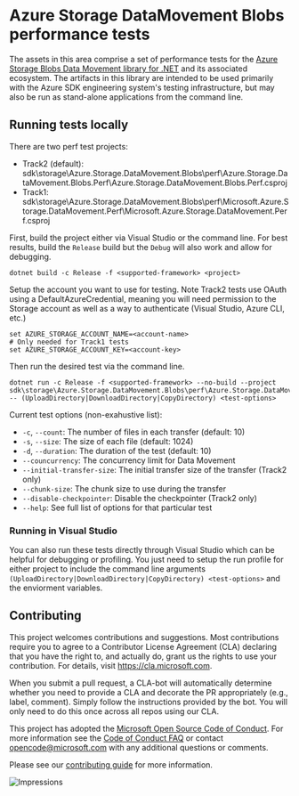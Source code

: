 # Azure Storage DataMovement Blobs performance tests

The assets in this area comprise a set of performance tests for the [Azure Storage Blobs Data Movement library for .NET](https://github.com/Azure/azure-sdk-for-net/tree/main/sdk/storage/Azure.Storage.DataMovement.Blobs) and its associated ecosystem.  The artifacts in this library are intended to be used primarily with the Azure SDK engineering system's testing infrastructure, but may also be run as stand-alone applications from the command line.
  
## Running tests locally
There are two perf test projects:
- Track2 (default): sdk\storage\Azure.Storage.DataMovement.Blobs\perf\Azure.Storage.DataMovement.Blobs.Perf\Azure.Storage.DataMovement.Blobs.Perf.csproj
- Track1: sdk\storage\Azure.Storage.DataMovement.Blobs\perf\Microsoft.Azure.Storage.DataMovement.Perf\Microsoft.Azure.Storage.DataMovement.Perf.csproj

First, build the project either via Visual Studio or the command line. For best results, build the `Release` build but the `Debug` will also work and allow for debugging.
```
dotnet build -c Release -f <supported-framework> <project>
```

Setup the account you want to use for testing. Note Track2 tests use OAuth using a DefaultAzureCredential, meaning you will need permission to the Storage account as well as a way to authenticate (Visual Studio, Azure CLI, etc.)
```
set AZURE_STORAGE_ACCOUNT_NAME=<account-name>
# Only needed for Track1 tests
set AZURE_STORAGE_ACCOUNT_KEY=<account-key>
```

Then run the desired test via the command line.
```
dotnet run -c Release -f <supported-framework> --no-build --project sdk\storage\Azure.Storage.DataMovement.Blobs\perf\Azure.Storage.DataMovement.Blobs.Perf\Azure.Storage.DataMovement.Blobs.Perf.csproj -- (UploadDirectory|DownloadDirectory|CopyDirectory) <test-options>
```

Current test options (non-exahustive list):
- `-c`, `--count`: The number of files in each transfer (default: 10)
- `-s`, `--size`: The size of each file (default: 1024)
- `-d`, `--duration`: The duration of the test (default: 10)
- `--councurrency`: The concurrency limit for Data Movement
- `--initial-transfer-size`: The initial transfer size of the transfer (Track2 only)
- `--chunk-size`: The chunk size to use during the transfer
- `--disable-checkpointer`: Disable the checkpointer (Track2 only)
- `--help`: See full list of options for that particular test

### Running in Visual Studio
You can also run these tests directly through Visual Studio which can be helpful for debugging or profiling. You just need to setup the run profile for either project to include the command line arguments `(UploadDirectory|DownloadDirectory|CopyDirectory) <test-options>` and the enviorment variables.
  
## Contributing  

This project welcomes contributions and suggestions.  Most contributions require you to agree to a Contributor License Agreement (CLA) declaring that you have the right to, and actually do, grant us the rights to use your contribution. For details, visit https://cla.microsoft.com.

When you submit a pull request, a CLA-bot will automatically determine whether you need to provide a CLA and decorate the PR appropriately (e.g., label, comment). Simply follow the instructions provided by the bot. You will only need to do this once across all repos using our CLA.

This project has adopted the [Microsoft Open Source Code of Conduct](https://opensource.microsoft.com/codeofconduct/). For more information see the [Code of Conduct FAQ](https://opensource.microsoft.com/codeofconduct/faq/) or contact [opencode@microsoft.com](mailto:opencode@microsoft.com) with any additional questions or comments.

Please see our [contributing guide](https://github.com/Azure/azure-sdk-for-net/blob/main/CONTRIBUTING.md) for more information.
  
![Impressions](https://azure-sdk-impressions.azurewebsites.net/api/impressions/azure-sdk-for-net%2Fsdk%2Fstorage%2FAzure.Storage.Blobs.Perf%2FREADME.png)
